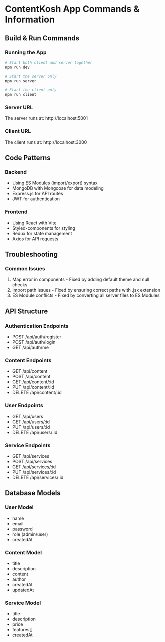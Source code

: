# ContentKosh App Commands & Information

## Build & Run Commands

### Running the App
```bash
# Start both client and server together
npm run dev

# Start the server only
npm run server

# Start the client only
npm run client
```

### Server URL
The server runs at: http://localhost:5001

### Client URL
The client runs at: http://localhost:3000

## Code Patterns

### Backend
- Using ES Modules (import/export) syntax
- MongoDB with Mongoose for data modeling
- Express.js for API routes
- JWT for authentication

### Frontend
- Using React with Vite
- Styled-components for styling
- Redux for state management
- Axios for API requests

## Troubleshooting

### Common Issues
1. Map error in components - Fixed by adding default theme and null checks
2. Import path issues - Fixed by ensuring correct paths with .jsx extension
3. ES Module conflicts - Fixed by converting all server files to ES Modules

## API Structure

### Authentication Endpoints
- POST /api/auth/register
- POST /api/auth/login
- GET /api/auth/me

### Content Endpoints  
- GET /api/content
- POST /api/content
- GET /api/content/:id
- PUT /api/content/:id
- DELETE /api/content/:id

### User Endpoints
- GET /api/users
- GET /api/users/:id
- PUT /api/users/:id
- DELETE /api/users/:id

### Service Endpoints
- GET /api/services
- POST /api/services
- GET /api/services/:id
- PUT /api/services/:id
- DELETE /api/services/:id

## Database Models

### User Model
- name
- email
- password
- role (admin/user)
- createdAt

### Content Model
- title
- description
- content
- author
- createdAt
- updatedAt

### Service Model
- title
- description
- price
- features[]
- createdAt